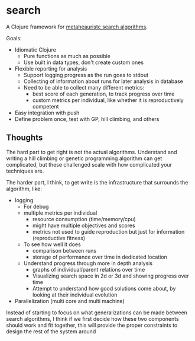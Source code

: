 # search

A Clojure framework for [metaheauristc search algorithms](https://en.wikipedia.org/wiki/Metaheuristic).

Goals:

* Idiomatic Clojure
  * Pure functions as much as possible
  * Use built in data types, don't create custom ones
* Flexible reporting for analysis
  * Support logging progress as the run goes to stdout
  * Collecting of information about runs for later analysis in database
  * Need to be able to collect many different metrics:
    * best score of each generation, to track progress over time
    * custom metrics per individual, like whether it is reproductively competent
* Easy integration with push
* Define problem once, test with GP, hill climbing, and others

## Thoughts

The hard part to get right is not the actual algorithms. Understand and writing
a hill climbing or genetic programming algorithm can get complicated, but
these challenged scale with how complicated your techniques are.

The harder part, I think, to get write is the infrastructure that surrounds
the algorithm, like:

* logging
  * For debug
  * multiple metrics per individual
    * resource consumption (time/memory/cpu)
    * might have multiple objectives and scores
    * metrics not used to guide reproduction but just for information
      (reproductive fitness)
  * To see how well it does
    * comparison between runs
    * storage of performance over time in dedicated location
  * Understand progress through more in depth analysis
    * graphs of individual/parent relations over time
    * Visualizing search space in 2d or 3d and showing progress over time
    * Attempt to understand how good solutions come about, by looking at their
      individual evolution
* Parallelization (multi core and multi machine)

Instead of starting to focus on what generalizations can be made between
search algorithms, I think if we first decide how these two components should
work and fit together, this will provide the proper constraints to design the
rest of the system around
